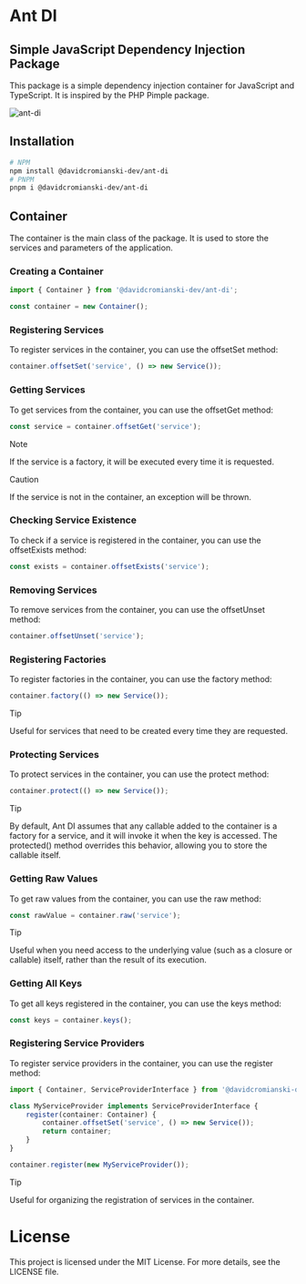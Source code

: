 # Ant DI

## Simple JavaScript Dependency Injection Package

This package is a simple dependency injection container for JavaScript and TypeScript. It is inspired by the PHP Pimple package.

![ant-di](https://github.com/user-attachments/assets/ed38e310-6c24-4b7e-a90f-fc524c811393)

## Installation

```bash
# NPM
npm install @davidcromianski-dev/ant-di
# PNPM
pnpm i @davidcromianski-dev/ant-di
```

## Container
The container is the main class of the package. It is used to store the services and parameters of the application.

### Creating a Container

```typescript
import { Container } from '@davidcromianski-dev/ant-di';

const container = new Container();
```

### Registering Services
To register services in the container, you can use the offsetSet method:

```typescript
container.offsetSet('service', () => new Service());
```

### Getting Services
To get services from the container, you can use the offsetGet method:

```typescript
const service = container.offsetGet('service');
```
> [!NOTE]
> If the service is a factory, it will be executed every time it is requested.

> [!CAUTION]
> If the service is not in the container, an exception will be thrown.

### Checking Service Existence
To check if a service is registered in the container, you can use the offsetExists method:

```typescript
const exists = container.offsetExists('service');
```

### Removing Services
To remove services from the container, you can use the offsetUnset method:

```typescript
container.offsetUnset('service');
```

### Registering Factories
To register factories in the container, you can use the factory method:

```typescript
container.factory(() => new Service());
```

> [!TIP]
> Useful for services that need to be created every time they are requested.

### Protecting Services
To protect services in the container, you can use the protect method:

```typescript
container.protect(() => new Service());
```

> [!TIP]
> By default, Ant DI assumes that any callable added to the container is a factory for a service, and it will invoke it when the key is accessed.
> The protected() method overrides this behavior, allowing you to store the callable itself.

### Getting Raw Values
To get raw values from the container, you can use the raw method:

```typescript
const rawValue = container.raw('service');
```

> [!TIP]
> Useful when you need access to the underlying value (such as a closure or callable) itself, rather than the result of its execution.

### Getting All Keys
To get all keys registered in the container, you can use the keys method:

```typescript
const keys = container.keys();
```

### Registering Service Providers
To register service providers in the container, you can use the register method:

```typescript
import { Container, ServiceProviderInterface } from '@davidcromianski-dev/ant-di';

class MyServiceProvider implements ServiceProviderInterface {
    register(container: Container) {
        container.offsetSet('service', () => new Service());
        return container;
    }
}

container.register(new MyServiceProvider());
```

> [!TIP]
> Useful for organizing the registration of services in the container.

# License
This project is licensed under the MIT License. For more details, see the LICENSE file.
